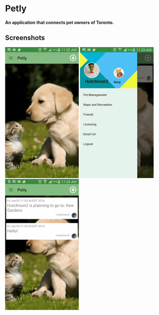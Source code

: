 # Petly

#### An application that connects pet owners of Toronto.

## Screenshots

![Petly's first screen](https://github.com/cybervinit/Petly_final/blob/master/Screens/Petly_screen1.gif)
![Petly's first screen](https://github.com/cybervinit/Petly_final/blob/master/Screens/Petly_screen2.gif)
![Petly's first screen](https://github.com/cybervinit/Petly_final/blob/master/Screens/Petly_screen3.gif)



